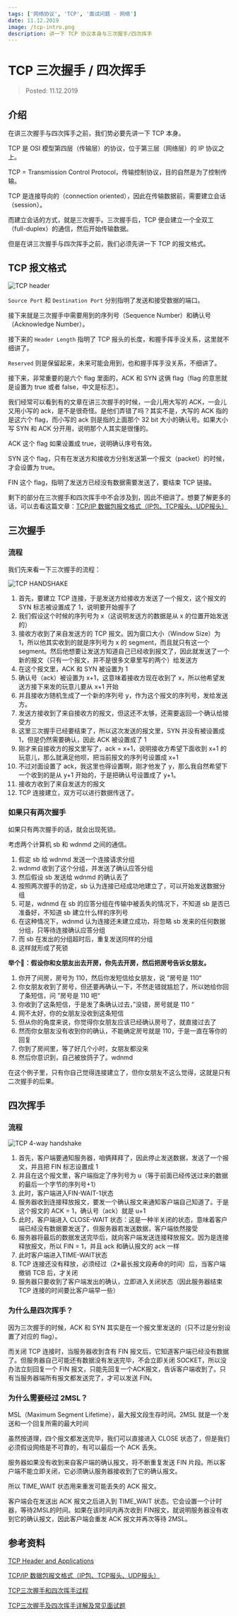 ```yaml
---
tags: ['网络协议', 'TCP', '面试问题 - 网络']
date: 11.12.2019
image: /tcp-intro.png
description: 讲一下 TCP 协议本身与三次握手/四次挥手
---
```


# TCP 三次握手 / 四次挥手

> Posted: 11.12.2019

<Tag />

## 介绍

在讲三次握手与四次挥手之前，我们势必要先讲一下 TCP 本身。

TCP 是 OSI 模型第四层（传输层）的协议，位于第三层（网络层）的 IP 协议之上。

TCP = Transmission Control Protocol，传输控制协议，目的自然是为了控制传输。

TCP 是连接导向的（connection oriented），因此在传输数据前，需要建立会话（session）。

而建立会话的方式，就是三次握手。三次握手后，TCP 便会建立一个全双工（full-duplex）的通信，然后开始传输数据。

但是在讲三次握手与四次挥手之前，我们必须先讲一下 TCP 的报文格式。

## TCP 报文格式

![TCP header](/tcp-header.png)

`Source Port` 和 `Destination Port` 分别指明了发送和接受数据的端口。

接下来就是三次握手中需要用到的序列号（Sequence Number）和确认号（Acknowledge Number）。

接下来的 `Header Length` 指明了 TCP 报头的长度，和握手挥手没关系，这里就不细讲了。

`Reserved` 则是保留起来，未来可能会用到，也和握手挥手没关系，不细讲了。

接下来，非常重要的是六个 flag 里面的，ACK 和 SYN 这俩 flag（flag 的意思就是设置为 true 或者 false，中文是标志）。

我们经常可以看到有的文章在讲三次握手的时候，一会儿用大写的 ACK，一会儿又用小写的 ack，是不是很奇怪。是他们弄错了吗？其实不是，大写的 ACK 指的是这六个 flag，而小写的 ack 则是指的上面那个 32 bit 大小的确认号。如果大小写 SYN 和 ACK 分开用，说明那个人其实是很懂的。

ACK 这个 flag 如果设置成 true，说明确认序号有效。

SYN 这个 flag，只有在发送方和接收方分别发送第一个报文（packet）的时候，才会设置为 true。

FIN 这个 flag，指明了发送方已经没有数据需要发送了，要结束 TCP 链接。

剩下的部分在三次握手和四次挥手中不会涉及到，因此不细讲了。想要了解更多的话，可以去看这篇文章：[TCP/IP 数据包报文格式（IP包、TCP报头、UDP报头）](https://blog.51cto.com/lyhbwwk/2162568)


## 三次握手

### 流程

我们先来看一下三次握手的流程：

![TCP HANDSHAKE](/tcp-handshake.png)

1. 首先，要建立 TCP 连接，于是发送方给接收方发送了一个报文，这个报文的 SYN 标志被设置成了 1，说明要开始握手了
2. 我们假设这个时候的序列号为 x（这说明发送方的数据是从 x 的位置开始发送的）
3. 接收方收到了来自发送方的 TCP 报文。因为窗口大小（Window Size）为 1，所以他其实收到的就是序列号为 x 的 segment，而且就只有这一个 segment。然后他想要让发送方知道自己已经收到报文了，因此就发送了一个新的报文（只有一个报文，并不是很多文章里写的两个）给发送方
4. 在这个报文里，ACK 和 SYN 被设置为 1
5. 确认号（ack）被设置为 x+1，这意味着接收方现在收到了 x，所以他希望发送方接下来发的玩意儿要从 x+1 开始
6. 并且接收方随机生成了一个新的序列号 y，作为这个报文的序列号，发给发送方。
7. 发送方接收到了来自接收方的报文，但这还不太够，还需要返回一个确认给接受方
8. 这里三次握手已经要结束了，所以这次发送的报文里，SYN 并没有被设置成 1，但是仍然需要确认，因此 ACK 被设置成了 1
9. 刚才来自接收方的报文里写了，ack = x+1，说明接收方希望下面收到 x+1 的玩意儿，那么就满足他呗，把当前报文的序列号设置成 x+1
10. 不过对面设置了 ack，我这里也得设置啊，刚才他发了 y，那么我自然希望下一个收到的是从 y+1 开始的，于是把确认号设置成了 y+1。
11. 接收方收到了来自发送方的报文
12. TCP 连接建立，双方可以进行数据传送了。

### 如果只有两次握手

如果只有两次握手的话，就会出现死锁。

考虑两个计算机 sb 和 wdnmd 之间的通信。

1. 假定 sb 给 wdnmd 发送一个连接请求分组
2. wdnmd 收到了这个分组，并发送了确认应答分组
3. 然后假设 sb 发送给 wdnmd 的确认丢了
4. 按照两次握手的协定，sb 认为连接已经成功地建立了，可以开始发送数据分组
5. 可是，wdnmd 在 sb 的应答分组在传输中被丢失的情况下，不知道 sb 是否已准备好，不知道 sb 建立什么样的序列号
6. 在这种情况下，wdnmd 认为连接还未建立成功，将忽略 sb 发来的任何数据分组，只等待连接确认应答分组
7. 而 sb 在发出的分组超时后，重复发送同样的分组
8. 这样就形成了死锁

<span v-p>**举个🌰：假设你和女朋友出去开房，你先去开房，然后把房号告诉女朋友。**</span>

1. 你开了间房，房号为 110，然后你发短信给女朋友，说 ”房号是 110“
2. 你女朋友收到了房号，但还要再确认一下，不然走错就尴尬了，所以她给你回了条短信，问 ”房号是 110 吧“
3. 你收到了这条短信，于是发了条确认过去，”没错，房号就是 110 “
4. 网不太好，你的女朋友没收到这条短信
5. 但从你的角度来说，你觉得你女朋友应该已经确认房号了，就直接过去了
6. 然而你女朋友没有收到你的确认，不能确定房号就是 110，于是一直在等你的回复
7. 你到了房间里，等了好几个小时，女朋友都没来
8. 然后你意识到，自己被放鸽子了。wdnmd

在这个例子里，只有你自己觉得连接建立了，但你女朋友不这么觉得，这就是只有二次握手的后果。

## 四次挥手

### 流程

![TCP 4-way handshake](/tcp-handshake4.png)

1. 首先，客户端要通知服务器，咱俩拜拜了，因此停止发送数据，发送了一个报文，并且把 FIN 标志设置成 1
2. 并且在这个报文里，客户端指定了序列号为 u（等于前面已经传送过来的数据的最后一个字节的序列号+1）
3. 此时，客户端进入FIN-WAIT-1状态
4. 服务器收到连接释放报文，要发一个确认报文来通知客户端自己知道了。于是这个报文的 ACK = 1，确认号（ack）就是 u+1
5. 此时，客户端进入 CLOSE-WAIT 状态：这是一种半关闭的状态，意味着客户端已经没有数据要发送了，但服务器若发送数据，客户端依然接受
6. 服务器将最后的数据发送完毕后，就向客户端发送连接释放报文。因为是连接释放报文，所以 FIN = 1，并且 ack 和确认报文的 ack 一样
7. 此时客户端进入TIME-WAIT状态
8. TCP 连接还没有释放，必须经过（2*最长报文段寿命的时间）后，当客户端撤销 TCB 后，才关闭
9. 服务器只要收到了客户端发出的确认，立即进入关闭状态（因此服务器结束 TCP 连接的时间要比客户端早一些）

### 为什么是四次挥手？

因为三次握手的时候，ACK 和 SYN 其实是在一个报文里发送的（只不过是分别设置了对应的 flag）。

而关闭 TCP 连接时，当服务器收到含有 FIN 报文后，它知道客户端已经没有数据了。但服务器自己可能还有数据没有发送完毕，不会立即关闭 SOCKET，所以没办法立刻回复一个 FIN 报文，只能先回复一个ACK报文，告诉客户端收到了。只有当服务器端所有报文都发送完了，才可以发送 FIN。

### 为什么需要经过 2MSL？

MSL（Maximum Segment Lifetime），最大报文段生存时间。2MSL 就是一个发送和一个回复所需的最大时间

虽然按道理，四个报文都发送完毕，我们可以直接进入 CLOSE 状态了，但是我们必须假设网络是不可靠的，有可以最后一个 ACK 丢失。

服务器如果没有收到来自客户端的确认报文，将不断重复发送 FIN 片段。所以客户端不能立即关闭，它必须确认服务器接收到了它的确认报文。

所以 TIME_WAIT 状态用来重发可能丢失的 ACK 报文。

客户端会在发送出 ACK 报文之后进入到 TIME_WAIT 状态。它会设置一个计时器，等待2MSL的时间。如果在该时间内再次收到 FIN报文，就说明服务器没有收到它的确认报文，因此客户端会重发 ACK 报文并再次等待 2MSL。

## 参考资料

[TCP Header and Applications](https://www.udemy.com/course/complete-networking-fundamentals-course-ccna-start/learn/lecture/4485826#overview)

[TCP/IP 数据包报文格式（IP包、TCP报头、UDP报头）](https://blog.51cto.com/lyhbwwk/2162568)

[TCP三次握手和四次挥手过程](https://www.cnblogs.com/Andya/p/7272462.html)

[TCP三次握手及四次挥手详解及常见面试题](https://blog.csdn.net/ZWE7616175/article/details/80432486)

<Disqus />